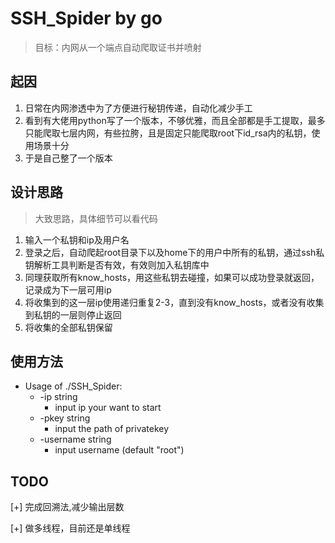 # SSH_Spider by go



> 目标：内网从一个端点自动爬取证书并喷射


## 起因

1. 日常在内网渗透中为了方便进行秘钥传递，自动化减少手工
2. 看到有大佬用python写了一个版本，不够优雅，而且全部都是手工提取，最多只能爬取七层内网，有些拉胯，且是固定只能爬取root下id_rsa内的私钥，使用场景十分
3. 于是自己整了一个版本

## 设计思路
> 大致思路，具体细节可以看代码
1. 输入一个私钥和ip及用户名
2. 登录之后，自动爬起root目录下以及home下的用户中所有的私钥，通过ssh私钥解析工具判断是否有效，有效则加入私钥库中
3. 同理获取所有know_hosts，用这些私钥去碰撞，如果可以成功登录就返回，记录成为下一层可用ip
4. 将收集到的这一层ip使用递归重复2-3，直到没有know_hosts，或者没有收集到私钥的一层则停止返回
5. 将收集的全部私钥保留

## 使用方法
* Usage of ./SSH_Spider:
    * -ip string
        * input ip your want to start
    * -pkey string
        * input the path of privatekey
    * -username string
        * input username (default "root")


## TODO
[+] 完成回溯法,减少输出层数

[+] 做多线程，目前还是单线程